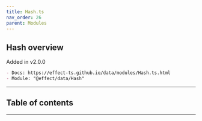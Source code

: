 ```yaml
---
title: Hash.ts
nav_order: 26
parent: Modules
---
```


## Hash overview

Added in v2.0.0

```md
- Docs: https://effect-ts.github.io/data/modules/Hash.ts.html
- Module: "@effect/data/Hash"
```

---

<h2 class="text-delta">Table of contents</h2>

---
